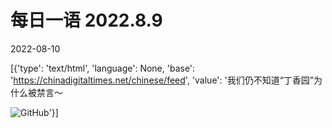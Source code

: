 # 每日一语 2022.8.9

2022-08-10

[{'type': 'text/html', 'language': None, 'base': 'https://chinadigitaltimes.net/chinese/feed', 'value': '我们仍不知道“丁香园”为什么被禁言～ 

![GitHub](https://chinadigitaltimes.net/chinese/files/2022/08/2022.8.9.jpg)'}]